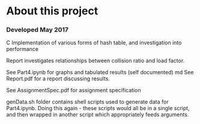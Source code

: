 # About this project
### Developed May 2017

C Implementation of various forms of hash table, and investigation into performance

Report investigates relationships between collision ratio and load factor. 

See Part4.ipynb for graphs and tabulated results (self documented)
md 
See Report.pdf for a report discussing results. 

See AssignmentSpec.pdf for assignment specification

genData.sh folder contains shell scripts used to generate data for Part4.ipynb. Doing this again - these scripts would all be in a single script, and then wrapped in another script which appropriately feeds arguments.
